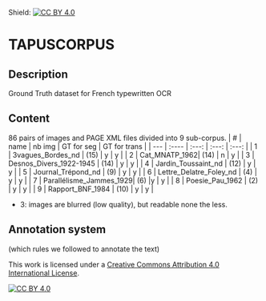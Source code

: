 Shield: [![CC BY 4.0][cc-by-shield]][cc-by]


# TAPUSCORPUS
## Description
Ground Truth dataset for French typewritten OCR

## Content
86 pairs of images and PAGE XML files divided into 9 sub-corpus.
| # | name | nb img | GT for seg | GT for trans |
| --- | :---- | :---: | :---: | :---: |
| 1 | 3vagues_Bordes_nd | (15) | y | y |
| 2 | Cat_MNATP_1962| (14) | n | y |
| 3 | Desnos_Divers_1922-1945 | (14) | y | y |
| 4 | Jardin_Toussaint_nd | (12) | y | y |
| 5 | Journal_Trépond_nd | (9) | y | y |
| 6 | Lettre_Delatre_Foley_nd | (4) | y | y |
| 7 | Parallélisme_Jammes_1929| (6) |y | y | 
| 8 | Poesie_Pau_1962 | (2) | y | y |
| 9 | Rapport_BNF_1984 | (10) | y | y |

- 3: images are blurred (low quality), but readable none the less.


## Annotation system
(which rules we followed to annotate the text)


This work is licensed under a
[Creative Commons Attribution 4.0 International License][cc-by].

[![CC BY 4.0][cc-by-image]][cc-by]

[cc-by]: http://creativecommons.org/licenses/by/4.0/
[cc-by-image]: https://i.creativecommons.org/l/by/4.0/88x31.png
[cc-by-shield]: https://img.shields.io/badge/License-CC%20BY%204.0-lightgrey.svg
